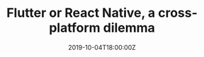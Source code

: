 ---
date: 2019-10-04T18:00:00Z
title: "Flutter or React Native, a cross-platform dilemma"
performDate: 2019-10-04
location: droidcon Transylvania, Cluj-Napoca
speakerDeck: 03943a2a06424eb6959b609a4af1d2c5
eventUrl: http://www.droidcon.ro/program/sessions-2019/flutter-or-react-native-a-cross-platform-dilemma/
summary: Nowadays the hype around Flutter is raising a lot. But what about the “(not so) old-fashioned” React Native?<br>In this talk, we will see the basics and the differences between the two frameworks. In particular, we will understand how to build User Interfaces and how the internals of the two framework works. Finally, we will try to understand when and why to choose a cross-platform framework and which of the two.<br>All this journey is based on the true story of an Android Developer that he wanted to explore the cross-platform jungle both for work and fun reasons.
---